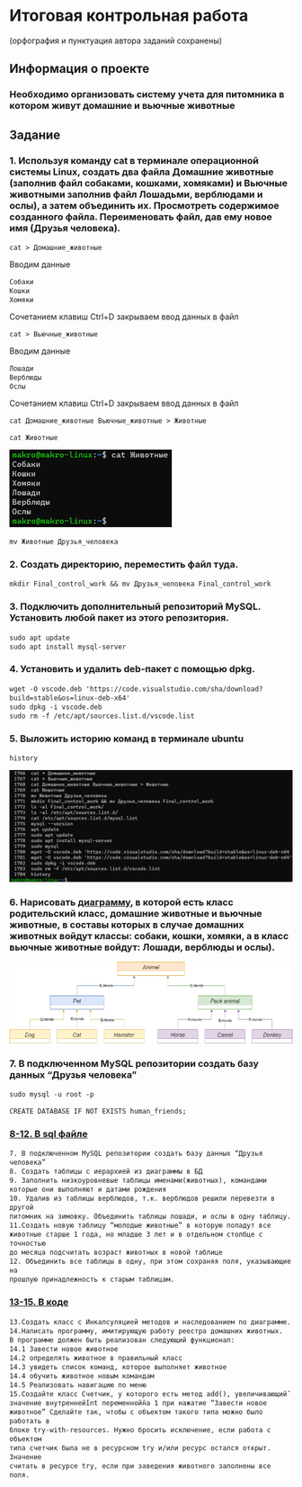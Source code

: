# Итоговая контрольная работа
(орфография и пунктуация автора заданий сохранены)

## Информация о проекте
### Необходимо организовать систему учета для питомника в котором живут домашние и вьючные животные

## Задание

### 1. Используя команду cat в терминале операционной системы Linux, создать два файла Домашние животные (заполнив файл собаками, кошками, хомяками) и Вьючные животными заполнив файл Лошадьми, верблюдами и ослы), а затем объединить их. Просмотреть содержимое созданного файла. Переименовать файл, дав ему новое имя (Друзья человека).
```shell
cat > Домашние_животные
```
Вводим данные
```
Собаки
Кошки
Хомяки
```
Сочетанием клавиш Ctrl+D закрываем ввод данных в файл
```shell
cat > Вьючные_животные
```
Вводим данные
```
Лошади
Верблюды
Ослы
```
Сочетанием клавиш Ctrl+D закрываем ввод данных в файл
```shell
cat Домашние_животные Вьючные_животные > Животные
```
```shell
cat Животные
```
![Вывод команды](images/01.png)
```shell
mv Животные Друзья_человека
```

### 2. Создать директорию, переместить файл туда.
```shell
mkdir Final_control_work && mv Друзья_человека Final_control_work
```

### 3. Подключить дополнительный репозиторий MySQL. Установить любой пакет из этого репозитория.
```shell
sudo apt update
sudo apt install mysql-server
```

### 4. Установить и удалить deb-пакет с помощью dpkg.
```shell
wget -O vscode.deb 'https://code.visualstudio.com/sha/download?build=stable&os=linux-deb-x64'
sudo dpkg -i vscode.deb
sudo rm -f /etc/apt/sources.list.d/vscode.list
```

### 5. Выложить историю команд в терминале ubuntu
```shell
history
```
![Вывод команды](images/02.png)

### 6. Нарисовать [диаграмму](diagram.drawio), в которой есть класс родительский класс, домашние животные и вьючные животные, в составы которых в случае домашних животных войдут классы: собаки, кошки, хомяки, а в класс вьючные животные войдут: Лошади, верблюды и ослы).
![Диаграмма](images/03.png)

### 7. В подключенном MySQL репозитории создать базу данных “Друзья человека”
```shell
sudo mysql -u root -p
```
```
CREATE DATABASE IF NOT EXISTS human_friends;
```

### [8-12. В sql файле](mysql_tasks.sql)
    7. В подключенном MySQL репозитории создать базу данных “Друзья человека”
    8. Создать таблицы с иерархией из диаграммы в БД
    9. Заполнить низкоуровневые таблицы именами(животных), командами
    которые они выполняют и датами рождения
    10. Удалив из таблицы верблюдов, т.к. верблюдов решили перевезти в другой
    питомник на зимовку. Объединить таблицы лошади, и ослы в одну таблицу.
    11.Создать новую таблицу “молодые животные” в которую попадут все
    животные старше 1 года, но младше 3 лет и в отдельном столбце с точностью
    до месяца подсчитать возраст животных в новой таблице
    12. Объединить все таблицы в одну, при этом сохраняя поля, указывающие на
    прошлую принадлежность к старым таблицам.

### [13-15. В коде](src/Main.java)
    13.Создать класс с Инкапсуляцией методов и наследованием по диаграмме.    
    14.Написать программу, имитирующую работу реестра домашних животных.
    В программе должен быть реализован следующий функционал:
    14.1 Завести новое животное
    14.2 определять животное в правильный класс
    14.3 увидеть список команд, которое выполняет животное
    14.4 обучить животное новым командам
    14.5 Реализовать навигацию по меню
    15.Создайте класс Счетчик, у которого есть метод add(), увеличивающий̆
    значение внутренней̆int переменной̆на 1 при нажатие “Завести новое
    животное” Сделайте так, чтобы с объектом такого типа можно было работать в
    блоке try-with-resources. Нужно бросить исключение, если работа с объектом
    типа счетчик была не в ресурсном try и/или ресурс остался открыт. Значение
    считать в ресурсе try, если при заведения животного заполнены все поля.
